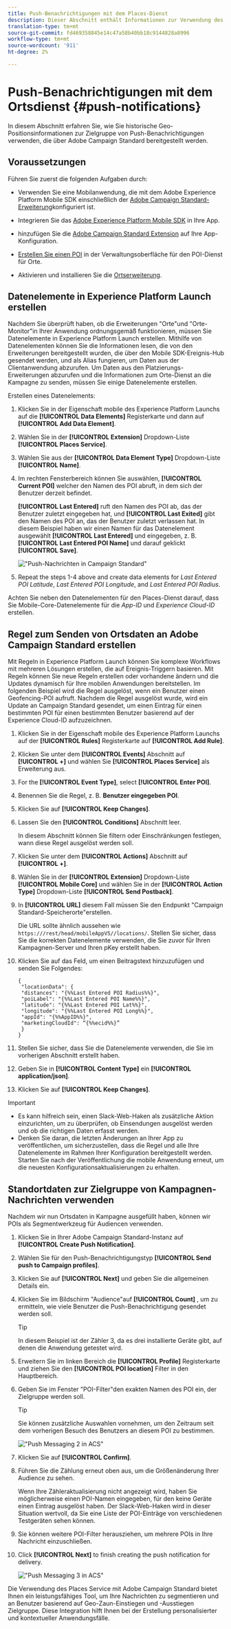 ```yaml
---
title: Push-Benachrichtigungen mit dem Places-Dienst
description: Dieser Abschnitt enthält Informationen zur Verwendung des Orts-Dienstes mit Push-Benachrichtigungen in Campaign Standard.
translation-type: tm+mt
source-git-commit: fd469358845e14c47a58b40bb18c9144828a8996
workflow-type: tm+mt
source-wordcount: '911'
ht-degree: 2%

---
```



# Push-Benachrichtigungen mit dem Ortsdienst {#push-notifications}

In diesem Abschnitt erfahren Sie, wie Sie historische Geo-Positionsinformationen zur Zielgruppe von Push-Benachrichtigungen verwenden, die über Adobe Campaign Standard bereitgestellt werden.

## Voraussetzungen 

Führen Sie zuerst die folgenden Aufgaben durch:

* Verwenden Sie eine Mobilanwendung, die mit dem Adobe Experience Platform Mobile SDK einschließlich der [Adobe Campaign Standard-Erweiterung](https://aep-sdks.gitbook.io/docs/using-mobile-extensions/adobe-campaign-standard)konfiguriert ist.

* Integrieren Sie das [Adobe Experience Platform Mobile SDK](https://aep-sdks.gitbook.io/docs/getting-started/get-the-sdk) in Ihre App.
* hinzufügen Sie die [Adobe Campaign Standard Extension](https://aep-sdks.gitbook.io/docs/using-mobile-extensions/adobe-campaign-standard) auf Ihre App-Konfiguration.

* [Erstellen Sie einen POI](/help/poi-mgmt-ui/create-a-poi-ui.md) in der Verwaltungsoberfläche für den POI-Dienst für Orte.

* Aktivieren und installieren Sie die [Ortserweiterung](/help/places-ext-aep-sdks/places-extension/places-extension.md).


## Datenelemente in Experience Platform Launch erstellen

Nachdem Sie überprüft haben, ob die Erweiterungen &quot;Orte&quot;und &quot;Orte-Monitor&quot;in Ihrer Anwendung ordnungsgemäß funktionieren, müssen Sie Datenelemente in Experience Platform Launch erstellen. Mithilfe von Datenelementen können Sie die Informationen lesen, die von den Erweiterungen bereitgestellt wurden, die über den Mobile SDK-Ereignis-Hub gesendet werden, und als Alias fungieren, um Daten aus der Clientanwendung abzurufen. Um Daten aus den Platzierungs-Erweiterungen abzurufen und die Informationen zum Orte-Dienst an die Kampagne zu senden, müssen Sie einige Datenelemente erstellen.

Erstellen eines Datenelements:

1. Klicken Sie in der Eigenschaft mobile des Experience Platform Launchs auf die **[!UICONTROL Data Elements]** Registerkarte und dann auf **[!UICONTROL Add Data Element]**.
1. Wählen Sie in der **[!UICONTROL Extension]** Dropdown-Liste **[!UICONTROL Places Service]**.
1. Wählen Sie aus der **[!UICONTROL Data Element Type]** Dropdown-Liste **[!UICONTROL Name]**.
1. Im rechten Fensterbereich können Sie auswählen, **[!UICONTROL Current POI]** welcher den Namen des POI abruft, in dem sich der Benutzer derzeit befindet.

   **[!UICONTROL Last Entered]** ruft den Namen des POI ab, das der Benutzer zuletzt eingegeben hat, und **[!UICONTROL Last Exited]** gibt den Namen des POI an, das der Benutzer zuletzt verlassen hat. In diesem Beispiel haben wir einen Namen für das Datenelement ausgewählt **[!UICONTROL Last Entered]** und eingegeben, z. B. **[!UICONTROL Last Entered POI Name]** und darauf geklickt **[!UICONTROL Save]**.

   ![&quot;Push-Nachrichten in Campaign Standard&quot;](/help/assets/ACS_Push1.png)

1. Repeat the steps 1-4 above and create data elements for *Last Entered POI Latitude*, *Last Entered POI Longitude*, and *Last Entered POI Radius*.

Achten Sie neben den Datenelementen für den Places-Dienst darauf, dass Sie Mobile-Core-Datenelemente für die *App-ID* und *Experience Cloud-ID* erstellen.

## Regel zum Senden von Ortsdaten an Adobe Campaign Standard erstellen

Mit Regeln in Experience Platform Launch können Sie komplexe Workflows mit mehreren Lösungen erstellen, die auf Ereignis-Triggern basieren. Mit Regeln können Sie neue Regeln erstellen oder vorhandene ändern und die Updates dynamisch für Ihre mobilen Anwendungen bereitstellen. Im folgenden Beispiel wird die Regel ausgelöst, wenn ein Benutzer einen Geofencing-POI aufruft. Nachdem die Regel ausgelöst wurde, wird ein Update an Campaign Standard gesendet, um einen Eintrag für einen bestimmten POI für einen bestimmten Benutzer basierend auf der Experience Cloud-ID aufzuzeichnen.

1. Klicken Sie in der Eigenschaft mobile des Experience Platform Launchs auf der **[!UICONTROL Rules]** Registerkarte auf **[!UICONTROL Add Rule]**.
1. Klicken Sie unter dem **[!UICONTROL Events]** Abschnitt auf **[!UICONTROL +]** und wählen Sie **[!UICONTROL Places Service]** als Erweiterung aus.
1. For the **[!UICONTROL Event Type]**, select **[!UICONTROL Enter POI]**.
1. Benennen Sie die Regel, z. B. **Benutzer eingegeben POI**.
1. Klicken Sie auf **[!UICONTROL Keep Changes]**.
1. Lassen Sie den **[!UICONTROL Conditions]** Abschnitt leer.

   In diesem Abschnitt können Sie filtern oder Einschränkungen festlegen, wann diese Regel ausgelöst werden soll.

1. Klicken Sie unter dem **[!UICONTROL Actions]** Abschnitt auf **[!UICONTROL +]**.
1. Wählen Sie in der **[!UICONTROL Extension]** Dropdown-Liste **[!UICONTROL Mobile Core]** und wählen Sie in der **[!UICONTROL Action Type]** Dropdown-Liste **[!UICONTROL Send Postback]**.
1. In **[!UICONTROL URL]** diesem Fall müssen Sie den Endpunkt &quot;Campaign Standard-Speicherorte&quot;erstellen.

   Die URL sollte ähnlich aussehen wie `https:///rest/head/mobileAppV5//locations/`.
Stellen Sie sicher, dass Sie die korrekten Datenelemente verwenden, die Sie zuvor für Ihren Kampagnen-Server und Ihren pKey erstellt haben.

1. Klicken Sie auf das Feld, um einen Beitragstext hinzuzufügen und senden Sie Folgendes:

   ```
   {
    "locationData": {
    "distances": "{%%Last Entered POI Radius%%}",
    "poiLabel": "{%%Last Entered POI Name%%}",
    "latitude": "{%%Last Entered POI Lat%%}",
    "longitude": "{%%Last Entered POI Long%%}",
    "appId": "{%%AppID%%}",
    "marketingCloudId": “{%%ecid%%}”
    }
   }
   ```

1. Stellen Sie sicher, dass Sie die Datenelemente verwenden, die Sie im vorherigen Abschnitt erstellt haben.
1. Geben Sie in **[!UICONTROL Content Type]** ein **[!UICONTROL application/json]**.
1. Klicken Sie auf **[!UICONTROL Keep Changes]**.

>[!IMPORTANT]
>
>* Es kann hilfreich sein, einen Slack-Web-Haken als zusätzliche Aktion einzurichten, um zu überprüfen, ob Einsendungen ausgelöst werden und ob die richtigen Daten erfasst werden.
>* Denken Sie daran, die letzten Änderungen an Ihrer App zu veröffentlichen, um sicherzustellen, dass die Regel und alle Ihre Datenelemente im Rahmen Ihrer Konfiguration bereitgestellt werden. Starten Sie nach der Veröffentlichung die mobile Anwendung erneut, um die neuesten Konfigurationsaktualisierungen zu erhalten.


## Standortdaten zur Zielgruppe von Kampagnen-Nachrichten verwenden

Nachdem wir nun Ortsdaten in Kampagne ausgefüllt haben, können wir POIs als Segmentwerkzeug für Audiencen verwenden.

1. Klicken Sie in Ihrer Adobe Campaign Standard-Instanz auf **[!UICONTROL Create Push Notification]**.
1. Wählen Sie für den Push-Benachrichtigungstyp **[!UICONTROL Send push to Campaign profiles]**.
1. Klicken Sie auf **[!UICONTROL Next]** und geben Sie die allgemeinen Details ein.
1. Klicken Sie im Bildschirm &quot;Audience&quot;auf **[!UICONTROL Count]** , um zu ermitteln, wie viele Benutzer die Push-Benachrichtigung gesendet werden soll.

   >[!TIP]
   >
   >In diesem Beispiel ist der Zähler 3, da es drei installierte Geräte gibt, auf denen die Anwendung getestet wird.

1. Erweitern Sie im linken Bereich die **[!UICONTROL Profile]** Registerkarte und ziehen Sie den **[!UICONTROL POI location]** Filter in den Hauptbereich.
1. Geben Sie im Fenster &quot;POI-Filter&quot;den exakten Namen des POI ein, der Zielgruppe werden soll.

   >[!TIP]
   >
   >Sie können zusätzliche Auswahlen vornehmen, um den Zeitraum seit dem vorherigen Besuch des Benutzers an diesem POI zu bestimmen.

   ![&quot;Push Messaging 2 in ACS&quot;](/help/assets/ACS_push2.png)

1. Klicken Sie auf **[!UICONTROL Confirm]**.
1. Führen Sie die Zählung erneut oben aus, um die Größenänderung Ihrer Audience zu sehen.

   Wenn Ihre Zähleraktualisierung nicht angezeigt wird, haben Sie möglicherweise einen POI-Namen eingegeben, für den keine Geräte einen Eintrag ausgelöst haben. Der Slack-Web-Haken wird in dieser Situation wertvoll, da Sie eine Liste der POI-Einträge von verschiedenen Testgeräten sehen können.

1. Sie können weitere POI-Filter herausziehen, um mehrere POIs in Ihre Nachricht einzuschließen.
1. Click **[!UICONTROL Next]** to finish creating the push notification for delivery.

   ![&quot;Push Messaging 3 in ACS&quot;](/help/assets/ACS_push3.png)

Die Verwendung des Places Service mit Adobe Campaign Standard bietet Ihnen ein leistungsfähiges Tool, um Ihre Nachrichten zu segmentieren und an Benutzer basierend auf Geo-Zaun-Einstiegen und -Ausstiegen Zielgruppe. Diese Integration hilft Ihnen bei der Erstellung personalisierter und kontextueller Anwendungsfälle.